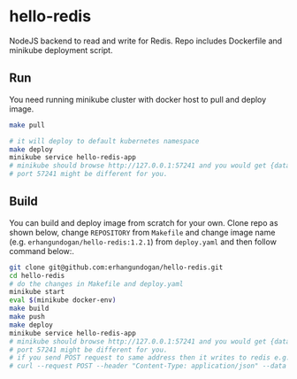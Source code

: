 hello-redis
===========

NodeJS backend to read and write for Redis. Repo includes Dockerfile and minikube deployment script.

## Run

You need running minikube cluster with docker host to pull and deploy image.

```bash
make pull

# it will deploy to default kubernetes namespace
make deploy
minikube service hello-redis-app
# minikube should browse http://127.0.0.1:57241 and you would get {data: null}
# port 57241 might be different for you. 
```

## Build

You can build and deploy image from scratch for your own.
Clone repo as shown below, change `REPOSITORY` from `Makefile` and change image name (e.g. `erhangundogan/hello-redis:1.2.1`) from `deploy.yaml` and then follow command below:.

```bash
git clone git@github.com:erhangundogan/hello-redis.git
cd hello-redis
# do the changes in Makefile and deploy.yaml
minikube start
eval $(minikube docker-env)
make build
make push
make deploy
minikube service hello-redis-app
# minikube should browse http://127.0.0.1:57241 and you would get {data: null}
# port 57241 might be different for you. 
# if you send POST request to same address then it writes to redis e.g.
# curl --request POST --header "Content-Type: application/json" --data '{"value":"foo"}' http://127.0.0.1:57241
```

